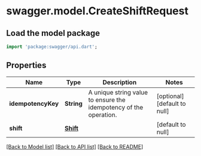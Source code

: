 # swagger.model.CreateShiftRequest

## Load the model package
```dart
import 'package:swagger/api.dart';
```

## Properties
Name | Type | Description | Notes
------------ | ------------- | ------------- | -------------
**idempotencyKey** | **String** | A unique string value to ensure the idempotency of the operation. | [optional] [default to null]
**shift** | [**Shift**](Shift.md) |  | [default to null]

[[Back to Model list]](../README.md#documentation-for-models) [[Back to API list]](../README.md#documentation-for-api-endpoints) [[Back to README]](../README.md)

